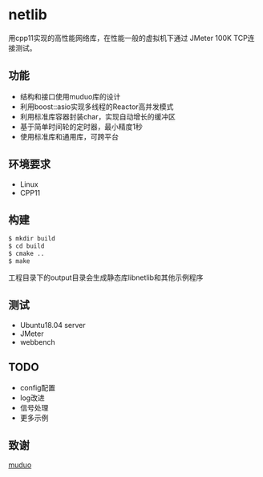 # netlib
用cpp11实现的高性能网络库，在性能一般的虚拟机下通过 JMeter 100K TCP连接测试。

## 功能
- 结构和接口使用muduo库的设计
- 利用boost::asio实现多线程的Reactor高并发模式
- 利用标准库容器封装char，实现自动增长的缓冲区
- 基于简单时间轮的定时器，最小精度1秒
- 使用标准库和通用库，可跨平台

## 环境要求
- Linux
- CPP11

## 构建
```bash
$ mkdir build
$ cd build
$ cmake ..
$ make
```
工程目录下的output目录会生成静态库libnetlib和其他示例程序

## 测试
- Ubuntu18.04 server
- JMeter
- webbench

## TODO
- config配置
- log改进
- 信号处理
- 更多示例

## 致谢
[muduo](https://github.com/chenshuo/muduo)

